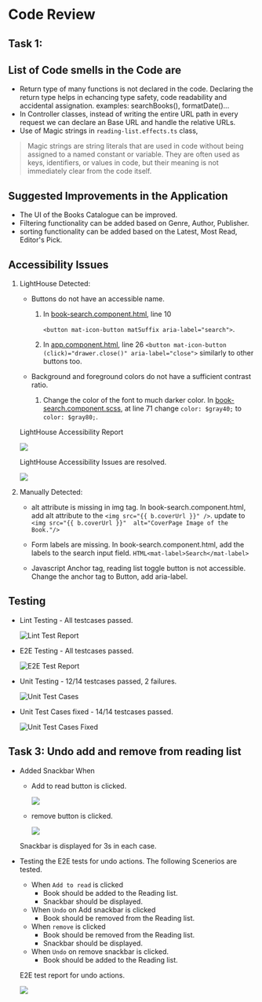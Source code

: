 # Code Review 


## Task 1:

  ## List of Code smells in the Code are
  * Return type of many functions is not declared in the code. Declaring the return type helps in echancing type safety, code readability and accidental assignation. 
        examples: searchBooks(), formatDate()...
  * In Controller classes, instead of writing the entire URL path in every request we can declare an Base URL and handle the relative URLs.
  * Use of Magic strings in `reading-list.effects.ts` class,

> Magic strings are string literals that are used in code without being assigned to a named constant or variable. They are often used as keys, identifiers, or values in code, but their meaning is not immediately clear from the code itself.

  ## Suggested Improvements in the Application
  * The UI of the Books Catalogue can be improved.
  * Filtering functionality can be added based on Genre, Author, Publisher.
  * sorting functionality can be added based on the Latest, Most Read, Editor's Pick.
  
    
## Accessibility Issues
  1. LightHouse Detected:
     * Buttons do not have an accessible name.
       1. In [book-search.component.html](./libs/books/feature/src/lib/book-search/book-search.component.html), line 10
          
          `<button mat-icon-button matSuffix aria-label="search">`.
       
       2. In [app.component.html](./apps/okreads/browser/src/app/app.component.html), line 26
            `<button mat-icon-button (click)="drawer.close()" aria-label="close">`
            similarly to other buttons too.

     * Background and foreground colors do not have a sufficient contrast ratio.
       1. Change the color of the font to much darker color.
          In [book-search.component.scss](./libs/books/feature/src/lib/book-search/book-search.component.scss), at line 71 change `color: $gray40;` to `color: $gray80;`.

     LightHouse Accessibility Report
     
     ![](./screencapture-Code_Review_Accessibility_Issue.png)

     LightHouse Accessibility Issues are resolved.
     
     ![](./screencapture-Code_Review_Accessibility_Resolved.png)

  3. Manually Detected:
      * alt attribute is missing in img tag.
          In book-search.component.html, add alt attribute to the `<img src="{{ b.coverUrl }}" />`. 
          update to `<img src="{{ b.coverUrl }}"  alt="CoverPage Image of the Book."/>`

     * Form labels are missing.
          In book-search.component.html, add the labels to the search input field.
          `HTML<mat-label>Search</mat-label>`
     * Javascript Anchor tag, reading list toggle button is not accessible. 
          Change the anchor tag to Button, add aria-label.

## Testing
* Lint Testing - All testcases passed.
  
  ![Lint Test Report](./screencapture-Lint_Test_Report.png)
  
* E2E Testing - All testcases passed.
  
  ![E2E Test Report](./screencapture-E2E_Test_Report.png)
  
* Unit Testing - 12/14 testcases passed, 2 failures.
  
  ![Unit Test Cases](./screencapture-Unit_Test_Report.png)
  
* Unit Test Cases fixed - 14/14 testcases passed.
  
  ![Unit Test Cases Fixed](./screencapture-Unit_Test_Fix.png)


## Task 3: Undo add and remove from reading list
* Added Snackbar When
    * Add to read button is clicked.

        ![](./screencapture-Add_Snackbar.png)

    * remove button is clicked.

        ![](./screencapture-Remove_Snackbar.png)

    Snackbar is displayed for 3s in each case.

* Testing the E2E tests for undo actions.
    The following Scenerios are tested.
    * When `Add to read` is clicked
        - Book should be added to the Reading list.
        - Snackbar should be displayed.
    * When `Undo` on Add snackbar is clicked
        - Book should be removed from the Reading list.
    * When `remove` is clicked
        - Book should be removed from the Reading list.
        - Snackbar should be displayed.
    * When `Undo` on remove snackbar is clicked.
        - Book should be added to the Reading list. 

    E2E test report for undo actions.

    ![](./screencapture-E2E_UndoAction.png)